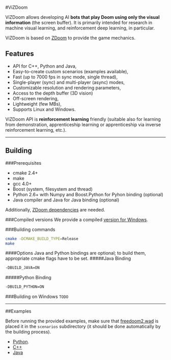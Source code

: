 #ViZDoom

ViZDoom allows developing AI **bots that play Doom using only the visual information** (the screen buffer). It is primarily intended for research in machine visual learning, and reinforcement deep learning, in particular.

ViZDoom is based on [ZDoom]( https://github.com/rheit/zdoom) to provide the game mechanics.

## Features
* API for C++, Python and Java,
* Easy-to-create custom scenarios (examples available),
* Fast (up to 7000 fps in sync mode, single thread),
* Single-player (sync) and multi-player (async) modes,
* Customizable resolution and rendering parameters,
* Access to the depth buffer (3D vision)
* Off-screen rendering,
* Lightweight (few MBs),
* Supports Linux and Windows.

ViZDoom API is **reinforcement learning** friendly (suitable also for learning from demonstration, apprenticeship learning or apprenticeship via inverse reinforcement learning, etc.).

---
## Building

###Prerequisites
* cmake 2.4+
* make
* gcc 4.0+
* Boost (system, filesystem and thread)
* Python 2.6+ with Numpy and Boost.Python for Pyhon binding (optional)
* Java compiler and Java for Java binding (optional)

Additionally, [ZDoom dependencies](http://zdoom.org/wiki/Compile_ZDoom_on_Linux) are needed.

###Compiled versions
We provide a compiled [version for Windows](http://www.cs.put.poznan.pl/visualdoomai/TOBEGIVENLATER).

###Building commands
```bash
cmake -DCMAKE_BUILD_TYPE=Release
make
```
####Options
Java and Python bindings are optional; to build them, appropriate cmake flags have to be set.
#####Java Binding
```bash
-DBUILD_JAVA=ON
```
#####Python Binding
```bash
-DBUILD_PYTHON=ON
```

###Building on Windows
``TODO``

---
##Examples

Before running the provided examples, make sure that [freedoom2.wad]( https://freedoom.github.io/download.html) is placed it in the ``scenarios`` subdirectory (it should be done automatically by the building process).

* [Python](https://github.com/Marqt/ViZDoom/tree/master/examples/python).
* [C++](https://github.com/Marqt/ViZDoom/tree/master/examples/c%2B%2B)
* [Java](https://github.com/Marqt/ViZDoom/tree/master/examples/java)
